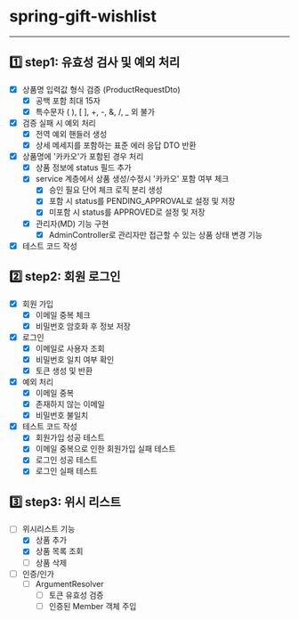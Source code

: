 # **spring-gift-wishlist**

***

## 1️⃣ step1: 유효성 검사 및 예외 처리

- [x] 상품명 입력값 형식 검증 (ProductRequestDto)
    - [x] 공백 포함 최대 15자
    - [x] 특수문자 ( ), [ ], +, -, &, /, _ 외 불가
- [x] 검증 실패 시 예외 처리
    - [x] 전역 예외 핸들러 생성
    - [x] 상세 메세지를 포함하는 표준 에러 응답 DTO 반환
- [x] 상품명에 '카카오'가 포함된 경우 처리
    - [x] 상품 정보에 status 필드 추가
    - [x] service 계층에서 상품 생성/수정시 '카카오' 포함 여부 체크
        - [x] 승인 필요 단어 체크 로직 분리 생성
        - [x] 포함 시 status를 PENDING_APPROVAL로 설정 및 저장
        - [x] 미포함 시 status를 APPROVED로 설정 및 저장
    - [x] 관리자(MD) 기능 구현
        - [x] AdminController로 관리자만 접근할 수 있는 상품 상태 변경 기능
- [x] 테스트 코드 작성

## 2️⃣ step2: 회원 로그인

- [x] 회원 가입
    - [x] 이메일 중복 체크
    - [x] 비밀번호 암호화 후 정보 저장
- [x] 로그인
    - [x] 이메일로 사용자 조회
    - [x] 비밀번호 일치 여부 확인
    - [x] 토큰 생성 및 반환
- [x] 예외 처리
    - [x] 이메일 중복
    - [x] 존재하지 않는 이메일
    - [x] 비밀번호 불일치
- [x] 테스트 코드 작성
    - [x] 회원가입 성공 테스트
    - [x] 이메일 중복으로 인한 회원가입 실패 테스트
    - [x] 로그인 성공 테스트
    - [x] 로그인 실패 테스트

## 3️⃣ step3: 위시 리스트

- [ ] 위시리스트 기능
    - [x] 상품 추가
    - [x] 상품 목록 조회
    - [ ] 상품 삭제
- [ ] 인증/인가
    - [ ] ArgumentResolver
        - [ ] 토큰 유효성 검증
        - [ ] 인증된 Member 객체 주입
